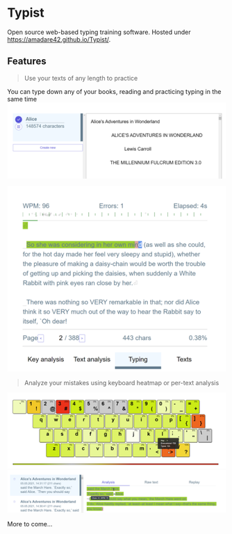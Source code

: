 # Typist

Open source web-based typing training software. Hosted under https://amadare42.github.io/Typist/.

## Features

> Use your texts of any length to practice

You can type down any of your books, reading and practicing typing in the same time
![book.png](readme/book.png)

![img.png](readme/typing.png)

> Analyze your mistakes using keyboard heatmap or per-text analysis

![heatmap.png](readme/heatmap.png)
![img.png](readme/textAnalysis.png)


More to come...
